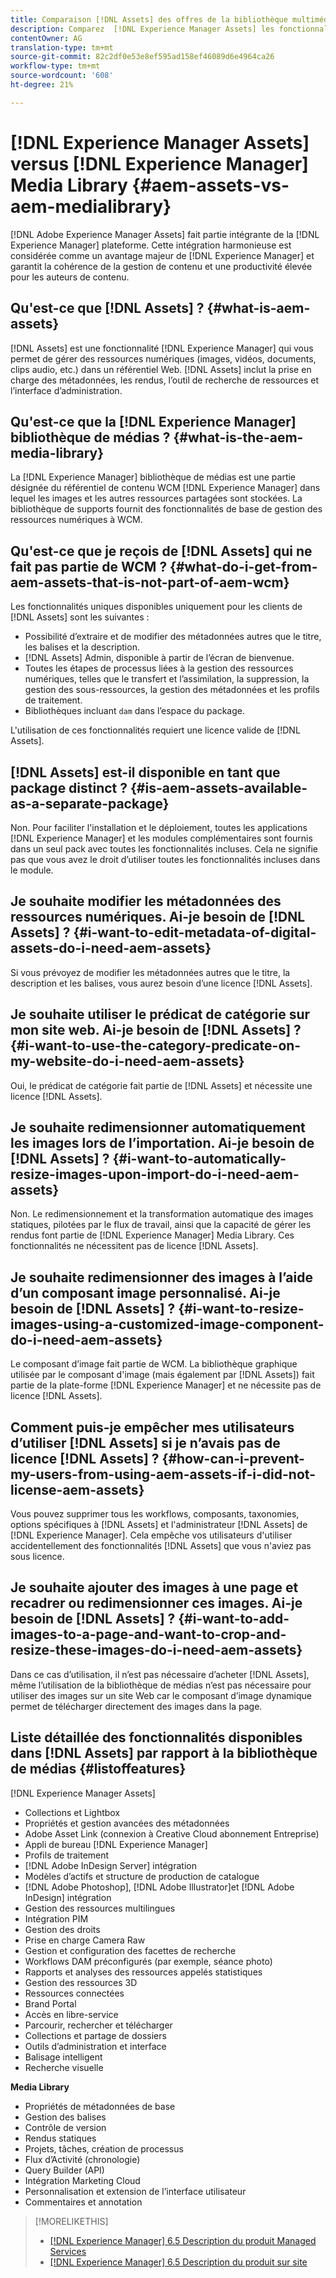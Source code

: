 ```yaml
---
title: Comparaison [!DNL Assets] des offres de la bibliothèque multimédia
description: Comparez  [!DNL Experience Manager Assets] les fonctionnalités de la bibliothèque multimédia et connaissez les différences.
contentOwner: AG
translation-type: tm+mt
source-git-commit: 82c2df0e53e8ef595ad158ef46089d6e4964ca26
workflow-type: tm+mt
source-wordcount: '608'
ht-degree: 21%

---
```



# [!DNL Experience Manager Assets] versus  [!DNL Experience Manager] Media Library  {#aem-assets-vs-aem-medialibrary}

[!DNL Adobe Experience Manager Assets] fait partie intégrante de la  [!DNL Experience Manager] plateforme. Cette intégration harmonieuse est considérée comme un avantage majeur de [!DNL Experience Manager] et garantit la cohérence de la gestion de contenu et une productivité élevée pour les auteurs de contenu.

## Qu&#39;est-ce que [!DNL Assets] ? {#what-is-aem-assets}

[!DNL Assets] est une fonctionnalité  [!DNL Experience Manager] qui vous permet de gérer des ressources numériques (images, vidéos, documents, clips audio, etc.) dans un référentiel Web. [!DNL Assets] inclut la prise en charge des métadonnées, les rendus, l’outil de recherche de ressources et l’interface d’administration.

## Qu&#39;est-ce que la [!DNL Experience Manager] bibliothèque de médias ? {#what-is-the-aem-media-library}

La [!DNL Experience Manager] bibliothèque de médias est une partie désignée du référentiel de contenu WCM [!DNL Experience Manager] dans lequel les images et les autres ressources partagées sont stockées. La bibliothèque de supports fournit des fonctionnalités de base de gestion des ressources numériques à WCM.

## Qu&#39;est-ce que je reçois de [!DNL Assets] qui ne fait pas partie de WCM ? {#what-do-i-get-from-aem-assets-that-is-not-part-of-aem-wcm}

Les fonctionnalités uniques disponibles uniquement pour les clients de [!DNL Assets] sont les suivantes :

* Possibilité d’extraire et de modifier des métadonnées autres que le titre, les balises et la description.
* [!DNL Assets] Admin, disponible à partir de l’écran de bienvenue.
* Toutes les étapes de processus liées à la gestion des ressources numériques, telles que le transfert et l’assimilation, la suppression, la gestion des sous-ressources, la gestion des métadonnées et les profils de traitement.
* Bibliothèques incluant `dam` dans l’espace du package.

L&#39;utilisation de ces fonctionnalités requiert une licence valide de [!DNL Assets].

## [!DNL Assets] est-il disponible en tant que package distinct ? {#is-aem-assets-available-as-a-separate-package}

Non. Pour faciliter l&#39;installation et le déploiement, toutes les applications [!DNL Experience Manager] et les modules complémentaires sont fournis dans un seul pack avec toutes les fonctionnalités incluses. Cela ne signifie pas que vous avez le droit d’utiliser toutes les fonctionnalités incluses dans le module.

## Je souhaite modifier les métadonnées des ressources numériques. Ai-je besoin de [!DNL Assets] ? {#i-want-to-edit-metadata-of-digital-assets-do-i-need-aem-assets}

Si vous prévoyez de modifier les métadonnées autres que le titre, la description et les balises, vous aurez besoin d’une licence [!DNL Assets].

## Je souhaite utiliser le prédicat de catégorie sur mon site web. Ai-je besoin de [!DNL Assets] ? {#i-want-to-use-the-category-predicate-on-my-website-do-i-need-aem-assets}

Oui, le prédicat de catégorie fait partie de [!DNL Assets] et nécessite une licence [!DNL Assets].

## Je souhaite redimensionner automatiquement les images lors de l’importation. Ai-je besoin de [!DNL Assets] ? {#i-want-to-automatically-resize-images-upon-import-do-i-need-aem-assets}

Non. Le redimensionnement et la transformation automatique des images statiques, pilotées par le flux de travail, ainsi que la capacité de gérer les rendus font partie de [!DNL Experience Manager] Media Library. Ces fonctionnalités ne nécessitent pas de licence [!DNL Assets].

## Je souhaite redimensionner des images à l’aide d’un composant image personnalisé. Ai-je besoin de [!DNL Assets] ? {#i-want-to-resize-images-using-a-customized-image-component-do-i-need-aem-assets}

Le composant d’image fait partie de WCM. La bibliothèque graphique utilisée par le composant d&#39;image (mais également par [!DNL Assets]) fait partie de la plate-forme [!DNL Experience Manager] et ne nécessite pas de licence [!DNL Assets].

## Comment puis-je empêcher mes utilisateurs d’utiliser [!DNL Assets] si je n’avais pas de licence [!DNL Assets] ? {#how-can-i-prevent-my-users-from-using-aem-assets-if-i-did-not-license-aem-assets}

Vous pouvez supprimer tous les workflows, composants, taxonomies, options spécifiques à [!DNL Assets] et l&#39;administrateur [!DNL Assets] de [!DNL Experience Manager]. Cela empêche vos utilisateurs d&#39;utiliser accidentellement des fonctionnalités [!DNL Assets] que vous n&#39;aviez pas sous licence.

## Je souhaite ajouter des images à une page et recadrer ou redimensionner ces images. Ai-je besoin de [!DNL Assets] ? {#i-want-to-add-images-to-a-page-and-want-to-crop-and-resize-these-images-do-i-need-aem-assets}

Dans ce cas d’utilisation, il n’est pas nécessaire d’acheter [!DNL Assets], même l’utilisation de la bibliothèque de médias n’est pas nécessaire pour utiliser des images sur un site Web car le composant d’image dynamique permet de télécharger directement des images dans la page.

## Liste détaillée des fonctionnalités disponibles dans [!DNL Assets] par rapport à la bibliothèque de médias {#listoffeatures}

[!DNL Experience Manager Assets]

* Collections et Lightbox
* Propriétés et gestion avancées des métadonnées
* Adobe Asset Link (connexion à Creative Cloud abonnement Entreprise)
* Appli de bureau [!DNL Experience Manager]
* Profils de traitement
* [!DNL Adobe InDesign Server] intégration
* Modèles d’actifs et structure de production de catalogue
* [!DNL Adobe Photoshop],  [!DNL Adobe Illustrator]et  [!DNL Adobe InDesign] intégration
* Gestion des ressources multilingues
* Intégration PIM
* Gestion des droits
* Prise en charge Camera Raw
* Gestion et configuration des facettes de recherche
* Workflows DAM préconfigurés (par exemple, séance photo)
* Rapports et analyses des ressources appelés statistiques
* Gestion des ressources 3D
* Ressources connectées
* Brand Portal
* Accès en libre-service
* Parcourir, rechercher et télécharger
* Collections et partage de dossiers
* Outils d’administration et interface
* Balisage intelligent
* Recherche visuelle

**Media Library**

* Propriétés de métadonnées de base
* Gestion des balises
* Contrôle de version
* Rendus statiques
* Projets, tâches, création de processus
* Flux d’Activité (chronologie)
* Query Builder (API)
* Intégration Marketing Cloud
* Personnalisation et extension de l’interface utilisateur
* Commentaires et annotation

>[!MORELIKETHIS]
>
>* [[!DNL Experience Manager] 6.5 Description du produit Managed Services](https://helpx.adobe.com/legal/product-descriptions/adobe-experience-manager-managed-services.html)
>* [[!DNL Experience Manager] 6.5 Description du produit sur site](https://helpx.adobe.com/legal/product-descriptions/adobe-experience-manager-on-premise.html)

